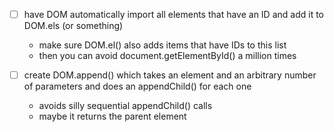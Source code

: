 - [ ] have DOM automatically import all elements that have an ID and add it to DOM.els (or something)
    - make sure DOM.el() also adds items that have IDs to this list
    - then you can avoid document.getElementById() a million times
    
- [ ] create DOM.append() which takes an element and an arbitrary number of parameters and does an appendChild() for each one
    - avoids silly sequential appendChild() calls
    - maybe it returns the parent element